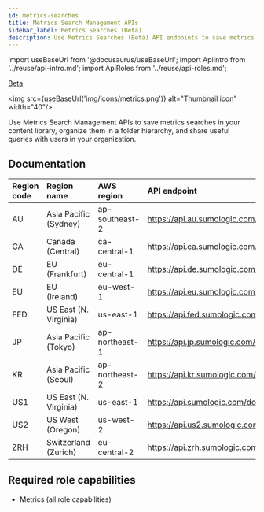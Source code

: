 ```yaml
---
id: metrics-searches
title: Metrics Search Management APIs
sidebar_label: Metrics Searches (Beta)
description: Use Metrics Searches (Beta) API endpoints to save metrics searches in your content library, organize them in a folder hierarchy, and share useful queries with users in your organization.
---
```


import useBaseUrl from '@docusaurus/useBaseUrl';
import ApiIntro from '../reuse/api-intro.md';
import ApiRoles from '../reuse/api-roles.md';

<p> <a href={useBaseUrl('docs/beta')}><span className="beta">Beta</span></a> </p>

<img src={useBaseUrl('img/icons/metrics.png')} alt="Thumbnail icon" width="40"/>

Use Metrics Search Management APIs to save metrics searches in your content library, organize them in a folder hierarchy, and share useful queries with users in your organization.

## Documentation

<ApiIntro/>

| Region code | Region name | AWS region | API endpoint |
|:----|:----|:---|:-----|
| AU  | Asia Pacific (Sydney)  | ap-southeast-2 | https://api.au.sumologic.com/docs/#tag/metricsSearchesManagement   |
| CA  | Canada (Central)       | ca-central-1   | https://api.ca.sumologic.com/docs/#tag/metricsSearchesManagement   |
| DE  | EU (Frankfurt)         | eu-central-1   | https://api.de.sumologic.com/docs/#tag/metricsSearchesManagement   |
| EU  | EU (Ireland)           | eu-west-1      | https://api.eu.sumologic.com/docs/#tag/metricsSearchesManagement   |
| FED | US East (N. Virginia)  | us-east-1      | https://api.fed.sumologic.com/docs/#tag/metricsSearchesManagement  |
| JP  | Asia Pacific (Tokyo)   | ap-northeast-1 | https://api.jp.sumologic.com/docs/#tag/metricsSearchesManagement   |
| KR  | Asia Pacific (Seoul)   | ap-northeast-2 | https://api.kr.sumologic.com/docs/#tag/metricsSearchesManagement   |
| US1 | US East (N. Virginia)  | us-east-1      | https://api.sumologic.com/docs/#tag/metricsSearchesManagement      |
| US2 | US West (Oregon)       | us-west-2      | https://api.us2.sumologic.com/docs/#tag/metricsSearchesManagement  |
| ZRH | Switzerland (Zurich)   | eu-central-2   | https://api.zrh.sumologic.com/docs/#tag/metricsSearchesManagement  |

## Required role capabilities

<ApiRoles/>

* Metrics (all role capabilities)
